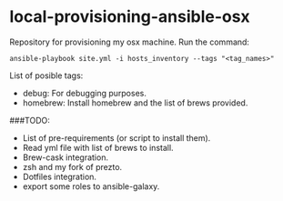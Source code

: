 local-provisioning-ansible-osx
==============================

Repository for provisioning my osx machine.
Run the command:

    ansible-playbook site.yml -i hosts_inventory --tags "<tag_names>"

List of posible tags:
- debug: For debugging purposes.
- homebrew: Install homebrew and the list of brews provided.

###TODO:
- List of pre-requirements (or script to install them).
- Read yml file with list of brews to install.
- Brew-cask integration.
- zsh and my fork of prezto.
- Dotfiles integration.
- export some roles to ansible-galaxy.
